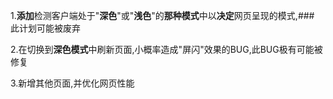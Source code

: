 1.**添加**检测客户端处于"**深色**"或"**浅色**"的**那种模式**中以**决定**网页呈现的模式,### 此计划可能被废弃


2.在切换到**深色模式**中刷新页面,小概率造成"屏闪"效果的BUG,此BUG极有可能被修复


3.新增其他页面,并优化网页性能
